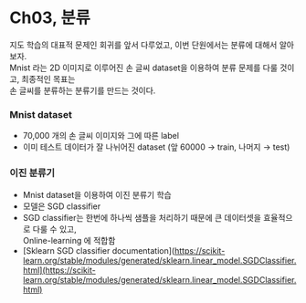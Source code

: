 # Ch03, 분류

지도 학습의 대표적 문제인 회귀를 앞서 다루었고, 이번 단원에서는 분류에 대해서 알아보자.  
Mnist 라는 2D 이미지로 이루어진 손 글씨 dataset을 이용하여 분류 문제를 다룰 것이고, 최종적인 목표는   
손 글씨를 분류하는 분류기를 만드는 것이다.   

### Mnist dataset

- 70,000 개의 손 글씨 이미지와 그에 따른 label  
- 이미 테스트 데이터가 잘 나뉘어진 dataset (앞 60000 → train, 나머지 → test)  

### 이진 분류기

- Mnist dataset을 이용하여 이진 분류기 학습  
- 모델은 SGD classifier  
- SGD classifier는 한번에 하나씩 샘플을 처리하기 때문에 큰 데이터셋을 효율적으로 다룰 수 있고,   
Online-learning 에 적합함
- [Sklearn SGD classifier documentation](https://scikit-learn.org/stable/modules/generated/sklearn.linear_model.SGDClassifier.html](https://scikit-learn.org/stable/modules/generated/sklearn.linear_model.SGDClassifier.html)